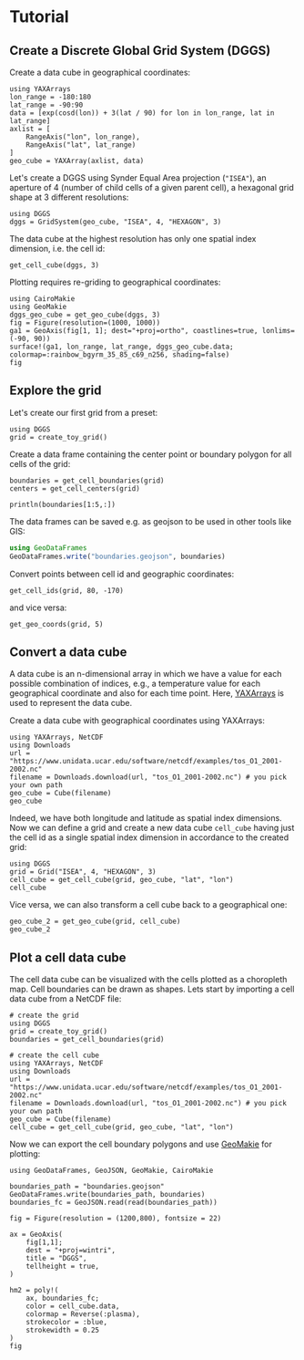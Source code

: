 # Tutorial

## Create a Discrete Global Grid System (DGGS)

Create a data cube in geographical coordinates:

```@example dggs
using YAXArrays
lon_range = -180:180
lat_range = -90:90
data = [exp(cosd(lon)) + 3(lat / 90) for lon in lon_range, lat in lat_range]
axlist = [
    RangeAxis("lon", lon_range),
    RangeAxis("lat", lat_range)
]
geo_cube = YAXArray(axlist, data)
```

Let's create a DGGS using Synder Equal Area projection (`"ISEA"`), an aperture of 4 (number of child cells of a given parent cell), a hexagonal grid shape at 3 different resolutions:

```@example dggs
using DGGS
dggs = GridSystem(geo_cube, "ISEA", 4, "HEXAGON", 3)
```

The data cube at the highest resolution has only one spatial index dimension, i.e. the cell id:

```@example dggs
get_cell_cube(dggs, 3)
```

Plotting requires re-griding to geographical coordinates:

```@example dggs
using CairoMakie
using GeoMakie
dggs_geo_cube = get_geo_cube(dggs, 3)
fig = Figure(resolution=(1000, 1000))
ga1 = GeoAxis(fig[1, 1]; dest="+proj=ortho", coastlines=true, lonlims=(-90, 90))
surface!(ga1, lon_range, lat_range, dggs_geo_cube.data; colormap=:rainbow_bgyrm_35_85_c69_n256, shading=false)
fig
```

## Explore the grid

Let's create our first grid from a preset:

```@example 1
using DGGS
grid = create_toy_grid()
```

Create a data frame containing the center point or boundary polygon for all cells of the grid:

```@example 1
boundaries = get_cell_boundaries(grid)
centers = get_cell_centers(grid)

println(boundaries[1:5,:])
```

The data frames can be saved e.g. as geojson to be used in other tools like GIS:

```julia
using GeoDataFrames
GeoDataFrames.write("boundaries.geojson", boundaries)
```

Convert points between cell id and geographic coordinates:

```@example 1
get_cell_ids(grid, 80, -170)
```

and vice versa:

```@example 1
get_geo_coords(grid, 5)
```

## Convert a data cube

A data cube is an n-dimensional array in which we have a value for each possible combination of indices, e.g., a temperature value for each geographical coordinate and also for each time point.
Here, [YAXArrays](https://juliadatacubes.github.io/YAXArrays.jl/dev/) is used to represent the data cube.

Create a data cube with geographical coordinates using YAXArrays:

```@example 2
using YAXArrays, NetCDF
using Downloads
url = "https://www.unidata.ucar.edu/software/netcdf/examples/tos_O1_2001-2002.nc"
filename = Downloads.download(url, "tos_O1_2001-2002.nc") # you pick your own path
geo_cube = Cube(filename)
geo_cube
```

Indeed, we have both longitude and latitude as spatial index dimensions.
Now we can define a grid and create a new data cube `cell_cube` having just the cell id as a single spatial index dimension in accordance to the created grid:

```@example 2
using DGGS
grid = Grid("ISEA", 4, "HEXAGON", 3)
cell_cube = get_cell_cube(grid, geo_cube, "lat", "lon")
cell_cube
```

Vice versa, we can also transform a cell cube back to a geographical one:

```@example 2
geo_cube_2 = get_geo_cube(grid, cell_cube)
geo_cube_2
```

## Plot a cell data cube

The cell data cube can be visualized with the cells plotted as a choropleth map.
Cell boundaries can be drawn as shapes.
Lets start by importing a cell data cube from a NetCDF file:

```@example 3
# create the grid
using DGGS
grid = create_toy_grid()
boundaries = get_cell_boundaries(grid)

# create the cell cube
using YAXArrays, NetCDF
using Downloads
url = "https://www.unidata.ucar.edu/software/netcdf/examples/tos_O1_2001-2002.nc"
filename = Downloads.download(url, "tos_O1_2001-2002.nc") # you pick your own path
geo_cube = Cube(filename)
cell_cube = get_cell_cube(grid, geo_cube, "lat", "lon")
```

Now we can export the cell boundary polygons and use [GeoMakie](https://geo.makie.org/stable/) for plotting:

```@example 3
using GeoDataFrames, GeoJSON, GeoMakie, CairoMakie

boundaries_path = "boundaries.geojson"
GeoDataFrames.write(boundaries_path, boundaries)
boundaries_fc = GeoJSON.read(read(boundaries_path))

fig = Figure(resolution = (1200,800), fontsize = 22)

ax = GeoAxis(
    fig[1,1];
    dest = "+proj=wintri",
    title = "DGGS",
    tellheight = true,
)

hm2 = poly!(
    ax, boundaries_fc;
    color = cell_cube.data,
    colormap = Reverse(:plasma),
    strokecolor = :blue,
    strokewidth = 0.25
)
fig
```
